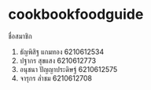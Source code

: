 # cookbookfoodguide
ชื่อสมาชิก
1. ธัญพิสิฐ แกมทอง 6210612534
2. ปฐากร สุขแสง 6210612773
3. อนุชนา ปัญญาประดิษฐ์ 6210612575
4. จารุกร ล่ำชม 6210612708

